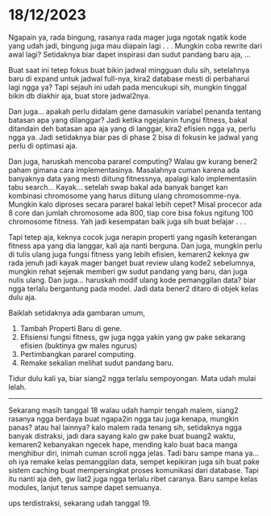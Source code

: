 # 18/12/2023

Ngapain ya, rada bingung, rasanya rada mager juga ngotak ngatik kode yang udah jadi, bingung juga mau diapain lagi . . .
Mungkin coba rewrite dari awal lagi? Setidaknya biar dapet inspirasi dan sudut pandang baru aja, ...

Buat saat ini tetep fokus buat bikin jadwal mingguan dulu sih, setelahnya baru di expand untuk jadwal full-nya, kira2 database mesti di perbaharui lagi ngga ya? Tapi sejauh ini udah pada mencukupi sih, mungkin tinggal bikin db diakhir aja, buat store jadwal2nya.

Dan juga... apakah perlu didalam gene damasukin variabel penanda tentang batasan apa yang dilanggar? Jadi ketika ngejalanin fungsi fitness, bakal ditandain deh batasan apa aja yang di langgar, kira2 efisien ngga ya, perlu ngga ya. Jadi setidaknya biar pas di phase 2 bisa di fokusin ke jadwal yang perlu di optimasi aja.

Dan juga, haruskah mencoba pararel computing? Walau gw kurang bener2 paham gimana cara implementasinya. Masalahnya cuman karena ada banyaknya data yang mesti diitung fitnessnya, apalagi kalo implementasiin tabu search... Kayak... setelah swap bakal ada banyak banget kan kombinasi chromosome yang harus diitung ulang chromosomme-nya. Mungkin kalo diproses secara pararel bakal lebih cepet? Misal procecor ada 8 core dan jumlah chromosome ada 800, tiap core bisa fokus ngitung 100 chromosome fitness. Yah jadi kesempatan baik juga sih buat belajar . . .

Tapi tetep aja, keknya cocok juga nerapin properti yang ngasih keterangan fitness apa yang dia langgar, kali aja nanti berguna. Dan juga, mungkin perlu di tulis ulang juga fungsi fitness yang lebih efisien, kemaren2 keknya gw rada jenuh jadi kayak mager banget buat review ulang kode2 sebelumnya, mungkin rehat sejenak memberi gw sudut pandang yang baru, dan juga nulis ulang. Dan juga... haruskah modif ulang kode pemanggilan data? biar ngga terlalu bergantung pada model. Jadi data bener2 ditaro di objek kelas dulu aja.

Baiklah setidaknya ada gambaran umum,
1. Tambah Properti Baru di gene.
2. Efisiensi fungsi fitness, gw juga ngga yakin yang gw pake sekarang efisien (buktinya gw males ngurus)
3. Pertimbangkan pararel computing.
4. Remake sekalian melihat sudut pandang baru.

Tidur dulu kali ya, biar siang2 ngga terlalu sempoyongan. Mata udah mulai lelah.

---------------------------------------------------------------------------------

Sekarang masih tanggal 18 walau udah hampir tengah malem, siang2 rasanya ngga berdaya buat ngapa2in ngga tau juga kenapa, mungkin panas? atau hal lainnya? kalo malem rada tenang sih, setidaknya ngga banyak distraksi, jadi dara sayang kalo gw pake buat buang2 waktu, kemaren2 kebanyakan ngecek hape, mending kalo buat baca manga menghibur diri, inimah cuman scroll ngga jelas.  Tadi baru sampe mana ya... oh iya remake kelas pemanggilan data, sempet kepikiran juga sih buat pake sistem caching buat mempersingkat proses komunikasi dari database. Tapi itu nanti aja deh, gw liat2 juga ngga terlalu ribet caranya. Baru sampe kelas modules, lanjut terus sampe dapet semuanya.

ups terdistraksi, sekarang udah tanggal 19.